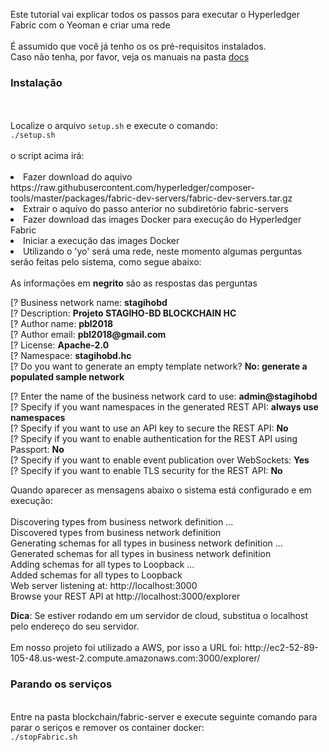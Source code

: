 <p>
    Este tutorial vai explicar todos os passos para executar o Hyperledger Fabric com o Yeoman e criar uma rede<br><br>
    É assumido que você já tenho os os pré-requisitos instalados.<br>
    Caso não tenha, por favor, veja os manuais na pasta <a href="docs">docs</a></b>
</p>

<p>
    <b><h3>Instalação</h3></b><br><br>
    Localize o arquivo <code>setup.sh</code> e execute o comando: <br>
    <code>./setup.sh</code><br><br>
    o script acima irá:<br><br>
    <li>Fazer download do aquivo https://raw.githubusercontent.com/hyperledger/composer-tools/master/packages/fabric-dev-servers/fabric-dev-servers.tar.gz
    <li>Extrair o aquivo do passo anterior no subdiretório fabric-servers
    <li>Fazer download das images Docker para execução do Hyperledger Fabric
    <li>Iniciar a execução das images Docker
    <li>Utilizando o 'yo' será uma rede, neste momento algumas perguntas serão feitas pelo sistema, como segue abaixo:<br><br>
    As informações em <b>negrito</b> são as respostas das perguntas
</p>
<p>
    [? Business network name: <b>stagihobd</b><br>
    [? Description: <b>Projeto STAGIHO-BD BLOCKCHAIN HC</b><br>
    [? Author name:  <b>pbl2018</b><br>
    [? Author email: <b>pbl2018@gmail.com</b><br>
    [? License: <b>Apache-2.0</b><br>
    [? Namespace: <b>stagihobd.hc</b><br>
    [? Do you want to generate an empty template network? <b>No: generate a populated sample network</b>
</p>
<p>
    [? Enter the name of the business network card to use: <b>admin@stagihobd</b><br>
    [? Specify if you want namespaces in the generated REST API: <b>always use namespaces</b><br>
    [? Specify if you want to use an API key to secure the REST API: <b>No</b><br>
    [? Specify if you want to enable authentication for the REST API using Passport: <b>No</b><br>
    [? Specify if you want to enable event publication over WebSockets: <b>Yes</b><br>
    [? Specify if you want to enable TLS security for the REST API: <b>No</b>
</p>
<p>
    Quando aparecer as mensagens abaixo o sistema está configurado e em execução:<br><br>
    Discovering types from business network definition ...<br>
    Discovered types from business network definition<br>
    Generating schemas for all types in business network definition ...<br>
    Generated schemas for all types in business network definition<br>
    Adding schemas for all types to Loopback ...<br>
    Added schemas for all types to Loopback<br>
    Web server listening at: http://localhost:3000<br>
    Browse your REST API at http://localhost:3000/explorer
</p>
<p>
    <b>Dica</b>: Se estiver rodando em um servidor de cloud, substitua o localhost pelo endereço do seu servidor.<br><br>
    Em nosso projeto foi utilizado a AWS, por isso a URL foi: http://ec2-52-89-105-48.us-west-2.compute.amazonaws.com:3000/explorer/
</p>
<p>
    <b><h3>Parando os serviços</h3></b><br>
    Entre na pasta blockchain/fabric-server e execute seguinte comando para parar o seriços e remover os container docker: <br>
    <code>./stopFabric.sh </code>
</p>
